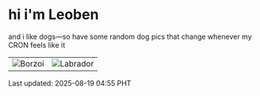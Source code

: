 # hi i'm Leoben

and i like dogs—so have some random dog pics that change whenever my CRON feels like it

|  |  |
|--------|----------|
| ![Borzoi](https://random-dog-vercel.vercel.app/api/random-borzoi?v=1755550509) | ![Labrador](https://random-dog-vercel.vercel.app/api/random-labrador?v=1755550509) |

Last updated: 2025-08-19 04:55 PHT
